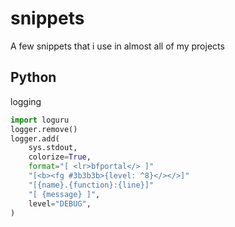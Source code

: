 # snippets
A few snippets that i use in almost all of my projects
## Python
logging
```py
import loguru
logger.remove()
logger.add(
    sys.stdout,
    colorize=True,
    format="[ <lr>bfportal</> ]"
    "[<b><fg #3b3b3b>{level: ^8}</></>]"
    "[{name}.{function}:{line}]"
    "[ {message} ]",
    level="DEBUG",
)
```

